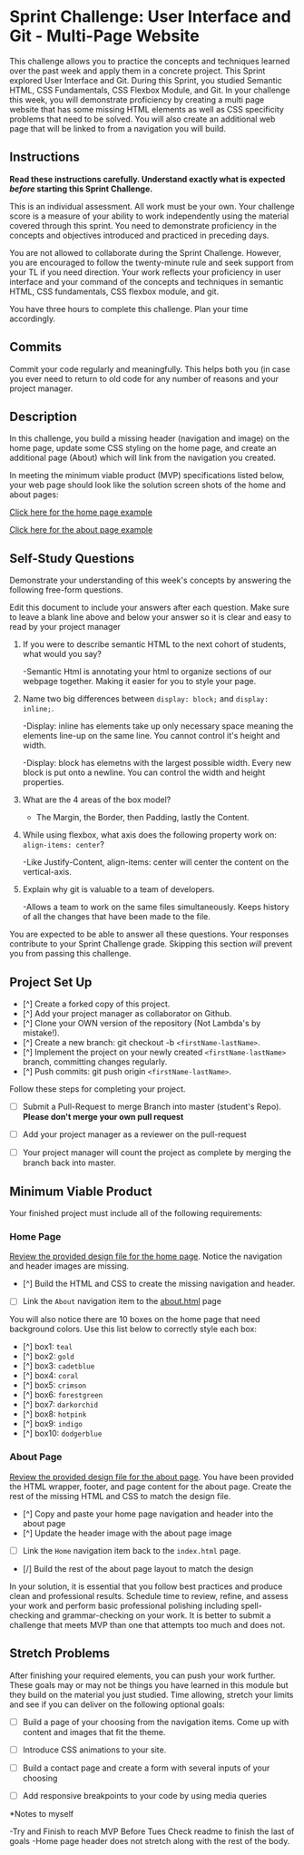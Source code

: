 # Sprint Challenge: User Interface and Git - Multi-Page Website

This challenge allows you to practice the concepts and techniques learned over the past week and apply them in a concrete project. This Sprint explored User Interface and Git. During this Sprint, you studied Semantic HTML, CSS Fundamentals, CSS Flexbox Module, and Git. In your challenge this week, you will demonstrate proficiency by creating a multi page website that has some missing HTML elements as well as CSS specificity problems that need to be solved.  You will also create an additional web page that will be linked to from a navigation you will build.

## Instructions

**Read these instructions carefully. Understand exactly what is expected _before_ starting this Sprint Challenge.**

This is an individual assessment. All work must be your own. Your challenge score is a measure of your ability to work independently using the material covered through this sprint. You need to demonstrate proficiency in the concepts and objectives introduced and practiced in preceding days.

You are not allowed to collaborate during the Sprint Challenge. However, you are encouraged to follow the twenty-minute rule and seek support from your TL if you need direction. Your work reflects your proficiency in user interface and your command of the concepts and techniques in semantic HTML, CSS fundamentals, CSS flexbox module, and git.

You have three hours to complete this challenge. Plan your time accordingly.

## Commits

Commit your code regularly and meaningfully. This helps both you (in case you ever need to return to old code for any number of reasons and your project manager.

## Description

In this challenge, you build a missing header (navigation and image) on the home page, update some CSS styling on the home page, and create an additional page (About) which will link from the navigation you created.

In meeting the minimum viable product (MVP) specifications listed below, your web page should look like the solution screen shots of the home and about pages:

[Click here for the home page example](https://tk-assets.lambdaschool.com/39a49225-8ac9-43da-aa90-514fd60ae99a_sprint-challenge-ui-home-example.png)

[Click here for the about page example](https://tk-assets.lambdaschool.com/ede1bb1a-63ff-4801-8c02-3efa2f603190_sprint-challenge-ui-about-example.png)

## Self-Study Questions

Demonstrate your understanding of this week's concepts by answering the following free-form questions.

Edit this document to include your answers after each question. Make sure to leave a blank line above and below your answer so it is clear and easy to read by your project manager

1. If you were to describe semantic HTML to the next cohort of students, what would you say?

    -Semantic Html is annotating your html to organize sections of our webpage together. Making it easier for you to style your page.


2. Name two big differences between ```display: block;``` and ```display: inline;```.

    -Display: inline has elements take up only necessary space meaning the elements line-up on the same line. You cannot control it's height and width.

    -Display: block has elemetns with the largest possible width. Every new block is put onto a newline. You can control the width and height properties.

3. What are the 4 areas of the box model? 

    - The Margin, the Border, then Padding, lastly the Content. 


4. While using flexbox, what axis does the following property work on: ```align-items: center```?

    -Like Justify-Content, align-items: center will center the content on the vertical-axis.

5. Explain why git is valuable to a team of developers.

    -Allows a team to work on the same files simultaneously. Keeps history of all the changes that have been made to the file.


You are expected to be able to answer all these questions. Your responses contribute to your Sprint Challenge grade. Skipping this section *will* prevent you from passing this challenge.

## Project Set Up

- [^] Create a forked copy of this project.
- [^] Add your project manager as collaborator on Github.
- [^] Clone your OWN version of the repository (Not Lambda's by mistake!).
- [^] Create a new branch: git checkout -b `<firstName-lastName>`.
- [^] Implement the project on your newly created `<firstName-lastName>` branch, committing changes regularly.
- [^] Push commits: git push origin `<firstName-lastName>`.
 
Follow these steps for completing your project.

- [ ] Submit a Pull-Request to merge <firstName-lastName> Branch into master (student's  Repo). **Please don't merge your own pull request**
- [ ] Add your project manager as a reviewer on the pull-request
- [ ] Your project manager will count the project as complete by merging the branch back into master.
 


## Minimum Viable Product

Your finished project must include all of the following requirements:

### Home Page

[Review the provided design file for the home page](design-files/home.png).  Notice the navigation and header images are missing.

* [^] Build the HTML and CSS to create the missing navigation and header.
* [ ] Link the `About` navigation item to the [about.html](about.html) page

You will also notice there are 10 boxes on the home page that need background colors.  Use this list below to correctly style each box:

* [^] box1: `teal`
* [^] box2: `gold`
* [^] box3: `cadetblue`
* [^] box4: `coral`
* [^] box5: `crimson`
* [^] box6: `forestgreen`
* [^] box7: `darkorchid`
* [^] box8: `hotpink`
* [^] box9: `indigo`
* [^] box10: `dodgerblue`

### About Page

[Review the provided design file for the about page](design-files/about.png). You have been provided the HTML wrapper, footer, and page content for the about page. Create the rest of the missing HTML and CSS to match the design file.

* [^] Copy and paste your home page navigation and header into the about page
* [^] Update the header image with the about page image
* [ ] Link the `Home` navigation item back to the `index.html` page.
* [/] Build the rest of the about page layout to match the design

In your solution, it is essential that you follow best practices and produce clean and professional results. Schedule time to review, refine, and assess your work and perform basic professional polishing including spell-checking and grammar-checking on your work. It is better to submit a challenge that meets MVP than one that attempts too much and does not.

## Stretch Problems

After finishing your required elements, you can push your work further. These goals may or may not be things you have learned in this module but they build on the material you just studied. Time allowing, stretch your limits and see if you can deliver on the following optional goals:

* [ ] Build a page of your choosing from the navigation items.  Come up with content and images that fit the theme.  
* [ ] Introduce CSS animations to your site.
* [ ] Build a contact page and create a form with several inputs of your choosing
* [ ] Add responsive breakpoints to your code by using media queries



*Notes to myself 

-Try and Finish to reach MVP Before Tues
    Check readme to finish the last of goals
-Home page header does not stretch along with the rest of the body.     


